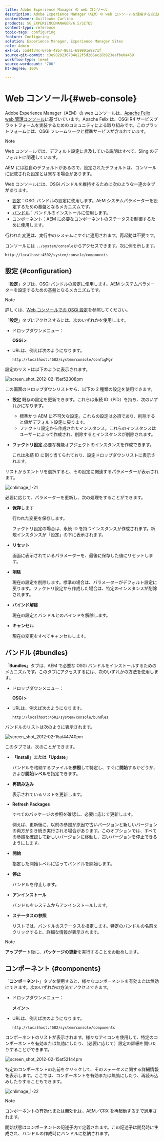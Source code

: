 ```yaml
---
title: Adobe Experience Manager の web コンソール
description: Adobe Experience Manager（AEM）の web コンソールを使用する方法について説明します。
contentOwner: Guillaume Carlino
products: SG_EXPERIENCEMANAGER/6.5/SITES
content-type: reference
topic-tags: configuring
feature: Configuring
solution: Experience Manager, Experience Manager Sites
role: Admin
exl-id: 55d4f34c-6766-48b7-86a1-689901e8871f
source-git-commit: c3e9029236734e22f5d266ac26b923eafbe0a459
workflow-type: tm+mt
source-wordcount: '706'
ht-degree: 100%

---
```


# Web コンソール{#web-console}

Adobe Experience Manager（AEM）の web コンソールは、[Apache Felix web 管理コンソール](https://felix.apache.org/documentation/subprojects/apache-felix-web-console.html)に基づいています。Apache Felix は、OSGi R4 サービスプラットフォームを実装するためのコミュニティによる取り組みです。このプラットフォームには、OSGi フレームワークと標準サービスが含まれています。

>[!NOTE]
>
>Web コンソールでは、デフォルト設定に言及している説明はすべて、Sling のデフォルトに関連しています。
>
>AEM には独自のデフォルトがあるので、設定されたデフォルトは、コンソールに記載された設定とは異なる場合があります。

Web コンソールには、OSGi バンドルを維持するために次のような一連のタブがあります。

* [設定](#configuration)：OSGi バンドルの設定に使用します。AEM システムパラメーターを設定するための基盤となるメカニズムです。
* [バンドル](#bundles)：バンドルのインストールに使用します。
* [コンポーネント](#components)：AEM に必要なコンポーネントのステータスを制御するために使用します。

行われた変更は、実行中のシステムにすぐに適用されます。再起動は不要です。

コンソールには `../system/console`からアクセスできます。次に例を示します。

`http://localhost:4502/system/console/components`

## 設定 {#configuration}

「**設定**」タブは、OSGi バンドルの設定に使用します。AEM システムパラメーターを設定するための基盤となるメカニズムです。

>[!NOTE]
>
>詳しくは、[Web コンソールでの OSGi 設定](/help/sites-deploying/configuring-osgi.md)を参照してください。

「**設定**」タブにアクセスするには、次のいずれかを使用します。

* ドロップダウンメニュー：

  **OSGi >**

* URLは、例えば次のようになります。

  `http://localhost:4502/system/console/configMgr`

設定のリストは以下のように表示されます。

![screen_shot_2012-02-15at52308pm](assets/screen_shot_2012-02-15at52308pm.png)

この画面のドロップダウンリストから、以下の 2 種類の設定を使用できます。

* **設定**
既存の設定を更新できます。これらは永続 ID（PID）を持ち、次のいずれかになります。

   * 標準かつ AEM に不可欠な設定。これらの設定は必須であり、削除すると値がデフォルト設定に戻ります。
   * ファクトリ設定から作成されたインスタンス。これらのインスタンスはユーザーによって作成され、削除するとインスタンスが削除されます。

* **ファクトリ設定**
必要な機能オブジェクトのインスタンスを作成できます。

  これは永続 ID に割り当てられており、設定ドロップダウンリストに表示されます。

リストからエントリを選択すると、その設定に関連するパラメーターが表示されます。

![chlimage_1-21](assets/chlimage_1-21a.png)

必要に応じて、パラメーターを更新し、次の処理をすることができます。

* **保存**&#x200B;します

  行われた変更を保存します。

  ファクトリ設定の場合は、永続 ID を持つインスタンスが作成されます。新規インスタンスが「設定」の下に表示されます。

* **リセット**

  画面に表示されているパラメーターを、最後に保存した値にリセットします。

* **削除**

  現在の設定を削除します。標準の場合は、パラメーターがデフォルト設定に戻ります。ファクトリ設定から作成した場合は、特定のインスタンスが削除されます。

* **バインド解除**

  現在の設定とバンドルとのバインドを解除します。

* **キャンセル**

  現在の変更をすべてキャンセルします。

## バンドル {#bundles}

「**Bundles**」タブは、AEM で必要な OSGi バンドルをインストールするためのメカニズムです。このタブにアクセスするには、次のいずれかの方法を使用します。

* ドロップダウンメニュー：

  **OSGi >**

* URLは、例えば次のようになります。

  `http://localhost:4502/system/console/bundles`

バンドルのリストは次のように表示されます。

![screen_shot_2012-02-15at44740pm](assets/screen_shot_2012-02-15at44740pm.png)

このタブでは、次のことができます。

* **「Install」または「Update」**

  バンドルを格納するファイルを&#x200B;**参照**&#x200B;して特定し、すぐに&#x200B;**開始**&#x200B;するかどうか、および&#x200B;**開始レベル**&#x200B;を指定できます。

* **再読み込み**

  表示されているリストを更新します。

* **Refresh Packages**

  すべてのパッケージの参照を確認し、必要に応じて更新します。

  例えば、更新後に、以前の参照が原因で古いバージョンと新しいバージョンの両方が引き続き実行される場合があります。このオプションでは、すべての参照を確認して新しいバージョンに移動し、古いバージョンを停止できるようにします。

* **開始**

  指定した開始レベルに従ってバンドルを開始します。

* **停止**

   バンドルを停止します。

* **アンインストール**

  バンドルをシステムからアンインストールします。

* **ステータスの参照**

  リストでは、バンドルのステータスを指定します。特定のバンドルの名前をクリックすると、詳細な情報が表示されます。

>[!NOTE]
>
>**アップデート**&#x200B;後に、**パッケージの更新**&#x200B;を実行することをお勧めします。

## コンポーネント {#components}

「**コンポーネント**」タブを使用すると、様々なコンポーネントを有効または無効にできます。次のいずれかの方法でアクセスできます。

* ドロップダウンメニュー：

  **メイン >**

* URLは、例えば次のようになります。

  `http://localhost:4502/system/console/components`

コンポーネントのリストが表示されます。様々なアイコンを使用して、特定のコンポーネントを有効または無効にしたり、（必要に応じて）設定の詳細を開いたりすることができます。

![screen_shot_2012-02-15at52144pm](assets/screen_shot_2012-02-15at52144pm.png)

特定のコンポーネントの名前をクリックして、そのステータスに関する詳細情報を表示します。ここでは、コンポーネントを有効または無効にしたり、再読み込みしたりすることもできます。

![chlimage_1-22](assets/chlimage_1-22a.png)

>[!NOTE]
>
>コンポーネントの有効化または無効化は、AEM／CRX を再起動するまで適用されます。
>
>開始状態はコンポーネントの記述子内で定義されます。この記述子は開発時に生成され、バンドルの作成時にバンドルに格納されます。
